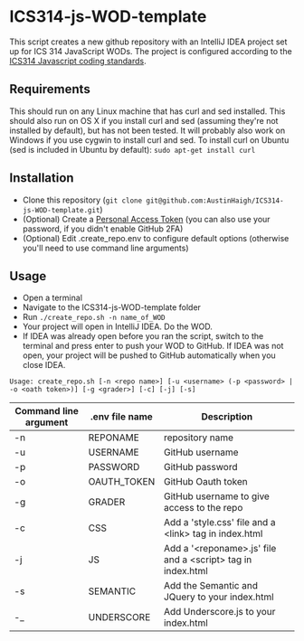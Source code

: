 # ICS314-js-WOD-template
This script creates a new github repository with an IntelliJ IDEA project set up for ICS 314 JavaScript WODs. The project is configured according to the [ICS314 Javascript coding standards](http://courses.ics.hawaii.edu/ics314f18/morea/coding-standards/reading-javascript-coding-standards.html).

## Requirements
This should run on any Linux machine that has curl and sed installed. This should also run on OS X if you install curl and sed (assuming they're not installed by default), but has not been tested. It will probably also work on Windows if you use cygwin to install curl and sed. To install curl on Ubuntu (sed is included in Ubuntu by default): `sudo apt-get install curl`

## Installation
* Clone this repository (`git clone git@github.com:AustinHaigh/ICS314-js-WOD-template.git`)
* (Optional) Create a [Personal Access Token](https://github.com/settings/tokens) (you can also use your password, if you didn't enable GitHub 2FA)
* (Optional) Edit .create_repo.env to configure default options (otherwise you'll need to use command line arguments)

## Usage
* Open a terminal
* Navigate to the ICS314-js-WOD-template folder
* Run `./create_repo.sh -n name_of_WOD`
* Your project will open in IntelliJ IDEA. Do the WOD.
* If IDEA was already open before you ran the script, switch to the terminal and press enter to push your WOD to GitHub. If IDEA was not open, your project will be pushed to GitHub automatically when you close IDEA.

```Usage: create_repo.sh [-n <repo name>] [-u <username> (-p <password> | -o <oath token>)] [-g <grader>] [-c] [-j] [-s]```

|Command line argument| .env file name | Description|
|---|---|---|
| -n | REPONAME | repository name|
| -u | USERNAME | GitHub username|
| -p | PASSWORD | GitHub password|
| -o | OAUTH_TOKEN | GitHub Oauth token|
| -g | GRADER | GitHub username to give access to the repo|
| -c | CSS | Add a 'style.css' file and a \<link\> tag in index.html|
| -j | JS | Add a '\<reponame\>.js' file and a \<script\> tag in index.html|
| -s | SEMANTIC | Add the Semantic and JQuery to your index.html|
| -_ | UNDERSCORE | Add Underscore.js to your index.html|

